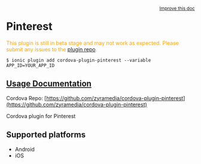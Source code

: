 
<a style="float:right;font-size:12px;" href="http://github.com/driftyco/ionic-native/edit/master/src/@ionic-native/plugins/pinterest/index.ts#L125">
  Improve this doc
</a>

# Pinterest
<!-- end header block -->

<p style="color:orange">
  This plugin is still in beta stage and may not work as expected. Please
  submit any issues to the <a target="_blank"
  href="/issues">plugin repo</a>.
</p>

```
$ ionic plugin add cordova-plugin-pinterest --variable APP_ID=YOUR_APP_ID
```

## [Usage Documentation](https://ionicframework.com/docs/v2/native/pinterest/)

Cordova Repo: [https://github.com/zyramedia/cordova-plugin-pinterest](https://github.com/zyramedia/cordova-plugin-pinterest)

<!-- description -->
Cordova plugin for Pinterest

<!-- @platforms tag -->
## Supported platforms

- Android
- iOS

<!-- @platforms tag end -->
<!-- end for prop in method.decorators[0].argumentInfo -->
<!-- end content block -->
<!-- end body block -->
